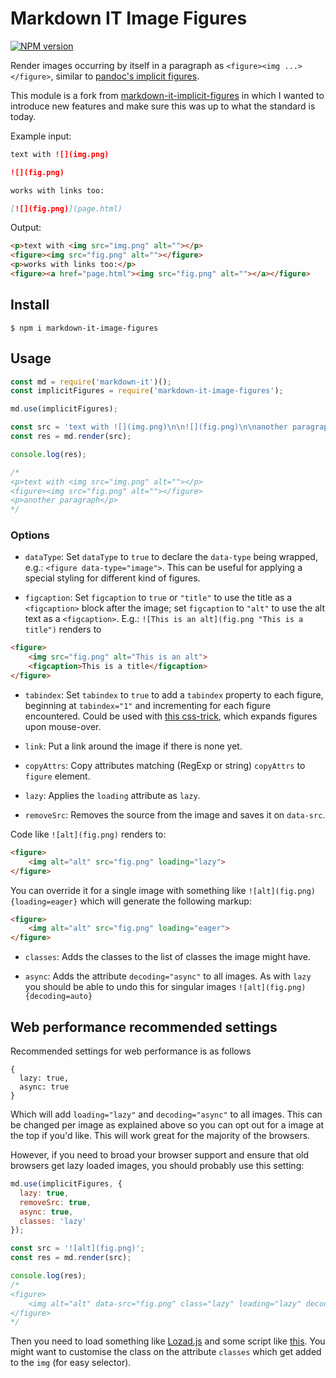 # Markdown IT Image Figures

<span class="markdown-it-image-figures-npmversion"><a href="https://npmjs.org/package/markdown-it-image-figures" title="View this project on NPM"><img src="https://img.shields.io/npm/v/markdown-it-image-figures.svg" alt="NPM version" /></a></span>

Render images occurring by itself in a paragraph as `<figure><img ...></figure>`, similar to [pandoc's implicit figures](http://pandoc.org/README.html#images).

This module is a fork from [markdown-it-implicit-figures](https://github.com/arve0/markdown-it-implicit-figures) in which I wanted to introduce new features and make sure this was up to what the standard is today.

Example input:
```md
text with ![](img.png)

![](fig.png)

works with links too:

[![](fig.png)](page.html)
```

Output:
```html
<p>text with <img src="img.png" alt=""></p>
<figure><img src="fig.png" alt=""></figure>
<p>works with links too:</p>
<figure><a href="page.html"><img src="fig.png" alt=""></a></figure>
```


## Install

```
$ npm i markdown-it-image-figures
```

## Usage

```js
const md = require('markdown-it')();
const implicitFigures = require('markdown-it-image-figures');

md.use(implicitFigures);

const src = 'text with ![](img.png)\n\n![](fig.png)\n\nanother paragraph';
const res = md.render(src);

console.log(res);

/*
<p>text with <img src="img.png" alt=""></p>
<figure><img src="fig.png" alt=""></figure>
<p>another paragraph</p>
*/
```

### Options

- `dataType`: Set `dataType` to `true` to declare the `data-type` being wrapped,
  e.g.: `<figure data-type="image">`. This can be useful for applying a special
  styling for different kind of figures.

- `figcaption`: Set `figcaption` to `true` or `"title"` to use the title as a `<figcaption>` block after the image; set `figcaption` to `"alt"` to use the alt text as a `<figcaption>`. E.g.: `![This is an alt](fig.png "This is a title")` renders to

```html
<figure>
    <img src="fig.png" alt="This is an alt">
    <figcaption>This is a title</figcaption>
</figure>
```

- `tabindex`: Set `tabindex` to `true` to add a `tabindex` property to each figure, beginning at `tabindex="1"` and incrementing for each figure encountered. Could be used with [this css-trick](https://css-tricks.com/expanding-images-html5/), which expands figures upon mouse-over.

- `link`: Put a link around the image if there is none yet.

- `copyAttrs`: Copy attributes matching (RegExp or string) `copyAttrs` to `figure` element.

- `lazy`: Applies the `loading` attribute as `lazy`.

- `removeSrc`: Removes the source from the image and saves it on `data-src`.

Code like `![alt](fig.png)` renders to:

````html
<figure>
    <img alt="alt" src="fig.png" loading="lazy">
</figure>
````

You can override it for a single image with something like `![alt](fig.png){loading=eager}` which will generate the following markup:

````html
<figure>
    <img alt="alt" src="fig.png" loading="eager">
</figure>
````

- `classes`: Adds the classes to the list of classes the image might have.

- `async`: Adds the attribute `decoding="async"` to all images. As with `lazy` you should be able to undo this for singular images `![alt](fig.png){decoding=auto}`

## Web performance recommended settings

Recommended settings for web performance is as follows

```
{
  lazy: true,
  async: true
}
```

Which will add `loading="lazy"` and `decoding="async"` to all images. This can be changed per image as explained above so you can opt out for a image at the top if you'd like. This will work great for the majority of the browsers.

However, if you need to broad your browser support and ensure that old browsers get lazy loaded images, you should probably use this setting:

```js
md.use(implicitFigures, {
  lazy: true,
  removeSrc: true,
  async: true,
  classes: 'lazy'
});

const src = '![alt](fig.png)';
const res = md.render(src);

console.log(res);
/*
<figure>
    <img alt="alt" data-src="fig.png" class="lazy" loading="lazy" decoding="async">
</figure>
*/
```

Then you need to load something like [Lozad.js](https://github.com/ApoorvSaxena/lozad.js) and some script like [this](./lazy-example.js). You might want to customise the class on the attribute `classes` which get added to the `img` (for easy selector).
